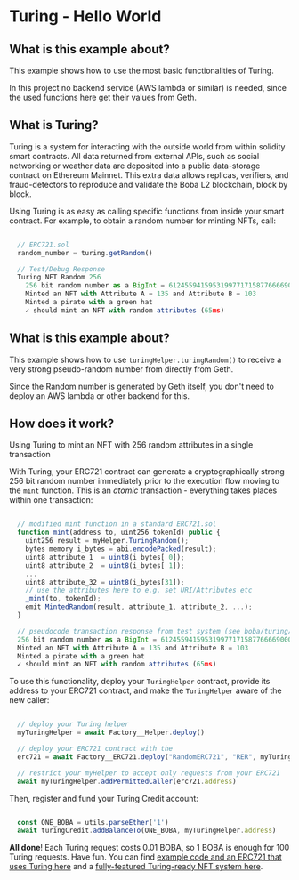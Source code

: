 # Turing - Hello World

## What is this example about?
This example shows how to use the most basic functionalities of Turing.

In this project no backend service (AWS lambda or similar) is needed, since the used functions here get their values from Geth.

## What is Turing?
Turing is a system for interacting with the outside world from within solidity smart contracts. All data returned from external APIs, such as social networking or weather data are deposited into a public data-storage contract on Ethereum Mainnet. This extra data allows replicas, verifiers, and fraud-detectors to reproduce and validate the Boba L2 blockchain, block by block.

Using Turing is as easy as calling specific functions from inside your smart contract. For example, to obtain a random number for minting NFTs, call:

```javascript

  // ERC721.sol
  random_number = turing.getRandom()

  // Test/Debug Response
  Turing NFT Random 256
    256 bit random number as a BigInt = 61245594159531997717158776666900035572992757857563713350570408643552830626492n
    Minted an NFT with Attribute A = 135 and Attribute B = 103
    Minted a pirate with a green hat
    ✓ should mint an NFT with random attributes (65ms)

```

## What is this example about?
This example shows how to use `turingHelper.turingRandom()` to receive a very strong pseudo-random number from directly from Geth.

Since the Random number is generated by Geth itself, you don't need to deploy an AWS lambda or other backend for this.

## How does it work?
Using Turing to mint an NFT with 256 random attributes in a single transaction

With Turing, your ERC721 contract can generate a cryptographically strong 256 bit random number immediately prior to the execution flow moving to the `mint` function. This is an _atomic_ transaction - everything takes places within one transaction:

```javascript

  // modified mint function in a standard ERC721.sol
  function mint(address to, uint256 tokenId) public {
    uint256 result = myHelper.TuringRandom();
    bytes memory i_bytes = abi.encodePacked(result);
    uint8 attribute_1  = uint8(i_bytes[ 0]);
    uint8 attribute_2  = uint8(i_bytes[ 1]);
    ...
    uint8 attribute_32 = uint8(i_bytes[31]);
    // use the attributes here to e.g. set URI/Attributes etc
    _mint(to, tokenId);
    emit MintedRandom(result, attribute_1, attribute_2, ...);
  }

  // pseudocode transaction response from test system (see boba/turing/test/NFT_random.ts)
  256 bit random number as a BigInt = 61245594159531997717158776666900035572992757857563713350570408643552830626492n
  Minted an NFT with Attribute A = 135 and Attribute B = 103
  Minted a pirate with a green hat
  ✓ should mint an NFT with random attributes (65ms)

```

To use this functionality, deploy your `TuringHelper` contract, provide its address to your ERC721 contract, and make the `TuringHelper` aware of the new caller:

```javascript

  // deploy your Turing helper
  myTuringHelper = await Factory__Helper.deploy()

  // deploy your ERC721 contract with the
  erc721 = await Factory__ERC721.deploy("RandomERC721", "RER", myTuringHelper.address)

  // restrict your myHelper to accept only requests from your ERC721
  await myTuringHelper.addPermittedCaller(erc721.address)

```

Then, register and fund your Turing Credit account:

```javascript

  const ONE_BOBA = utils.parseEther('1')
  await turingCredit.addBalanceTo(ONE_BOBA, myTuringHelper.address)

```

**All done**! Each Turing request costs 0.01 BOBA, so 1 BOBA is enough for 100 Turing requests. Have fun. You can find [example code and an ERC721 that uses Turing here](./test/006_NFT_random.ts) and a [fully-featured Turing-ready NFT system here](../../boba_community/turing-monsters/README.md).
